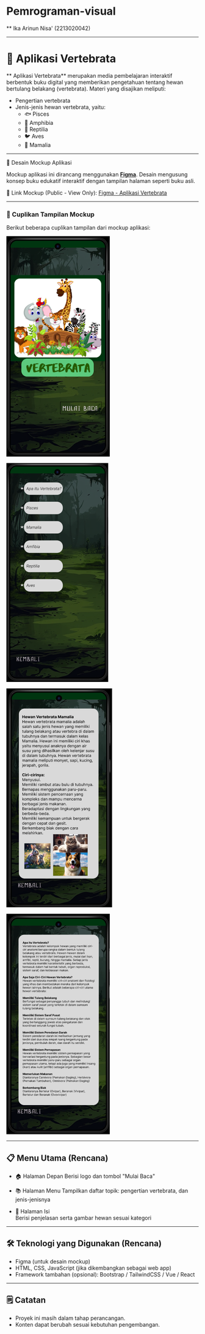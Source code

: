 # Pemrograman-visual
** Ika Arinun Nisa' (2213020042)

---

# 📘 Aplikasi Vertebrata

** Aplikasi Vertebrata** merupakan media pembelajaran interaktif berbentuk buku digital yang memberikan pengetahuan tentang hewan bertulang belakang (vertebrata). Materi yang disajikan meliputi:

- Pengertian vertebrata  
- Jenis-jenis hewan vertebrata, yaitu:
  - 🐟 Pisces  
  - 🐸 Amphibia  
  - 🐍 Reptilia  
  - 🐦 Aves  
  - 🐶 Mamalia  

---

🎨 Desain Mockup Aplikasi

Mockup aplikasi ini dirancang menggunakan [**Figma**](https://www.figma.com/). Desain mengusung konsep buku edukatif interaktif dengan tampilan halaman seperti buku asli.

🔗 Link Mockup (Public - View Only):
[Figma - Aplikasi Vertebrata](https://www.figma.com/proto/Wsp4Oqj9kb8vP0Zbgq9kFc/0098_Ragil-Karnoto?node-id=2-4&t=xRAVCeNpwb1oJs4M-1)

---

### 📸 Cuplikan Tampilan Mockup

Berikut beberapa cuplikan tampilan dari mockup aplikasi:

![Halaman Depan](https://github.com/FelisCates/Pemrograman-visual/blob/8c3cb35c6033606135404d58cf1076488400fb73/P4/Assets/Gambar/Halaman%20Depan.png)

![Halaman Menu](https://github.com/FelisCates/Pemrograman-visual/blob/8c3cb35c6033606135404d58cf1076488400fb73/P4/Assets/Gambar/Halaman%20Menu.png)

![Halaman Isi - Mamalia](https://github.com/FelisCates/Pemrograman-visual/blob/8c3cb35c6033606135404d58cf1076488400fb73/P4/Assets/Gambar/Halaman%20Isi(Mamalia).png)

![Halaman Isi - Vertebrata](https://github.com/FelisCates/Pemrograman-visual/blob/8c3cb35c6033606135404d58cf1076488400fb73/P4/Assets/Gambar/Halaman%20Isi(Vertebrata).png)

---

## 📋 Menu Utama (Rencana)

- 🏠 Halaman Depan
  Berisi logo dan tombol "Mulai Baca"

- 📚 Halaman Menu
  Tampilkan daftar topik: pengertian vertebrata, dan jenis-jenisnya

- 📖 Halaman Isi  
  Berisi penjelasan serta gambar hewan sesuai kategori

---

## 🛠️ Teknologi yang Digunakan (Rencana)

- Figma (untuk desain mockup)
- HTML, CSS, JavaScript (jika dikembangkan sebagai web app)
- Framework tambahan (opsional): Bootstrap / TailwindCSS / Vue / React

---

## 🗒️ Catatan

- Proyek ini masih dalam tahap perancangan.
- Konten dapat berubah sesuai kebutuhan pengembangan.
